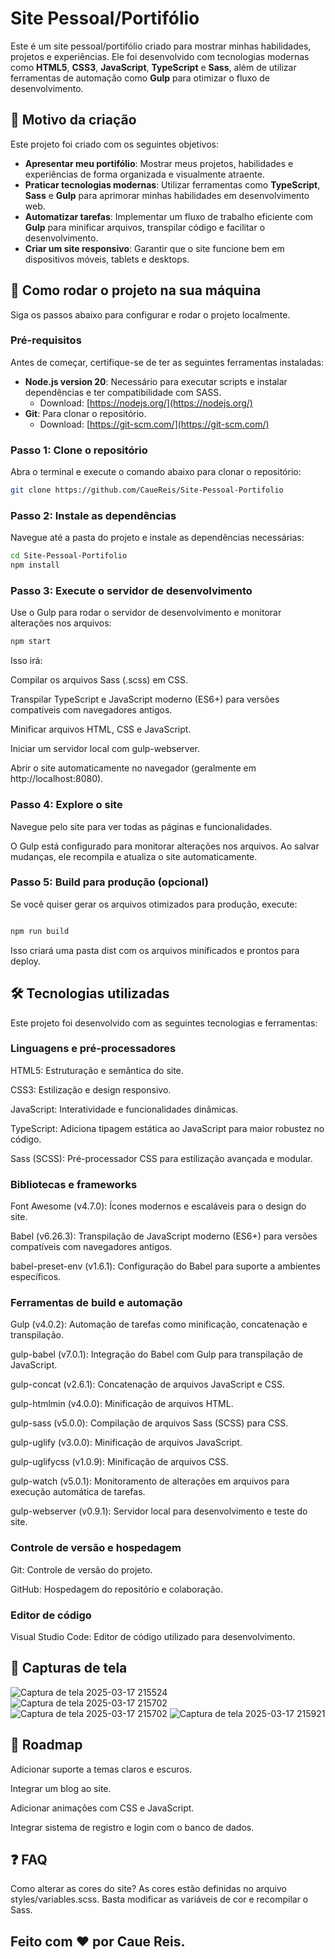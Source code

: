 # Site Pessoal/Portifólio

Este é um site pessoal/portifólio criado para mostrar minhas habilidades, projetos e experiências. Ele foi desenvolvido com tecnologias modernas como **HTML5**, **CSS3**, **JavaScript**, **TypeScript** e **Sass**, além de utilizar ferramentas de automação como **Gulp** para otimizar o fluxo de desenvolvimento.

## 🎯 Motivo da criação

Este projeto foi criado com os seguintes objetivos:
- **Apresentar meu portifólio**: Mostrar meus projetos, habilidades e experiências de forma organizada e visualmente atraente.
- **Praticar tecnologias modernas**: Utilizar ferramentas como **TypeScript**, **Sass** e **Gulp** para aprimorar minhas habilidades em desenvolvimento web.
- **Automatizar tarefas**: Implementar um fluxo de trabalho eficiente com **Gulp** para minificar arquivos, transpilar código e facilitar o desenvolvimento.
- **Criar um site responsivo**: Garantir que o site funcione bem em dispositivos móveis, tablets e desktops.


## 🚀 Como rodar o projeto na sua máquina

Siga os passos abaixo para configurar e rodar o projeto localmente.

### Pré-requisitos
Antes de começar, certifique-se de ter as seguintes ferramentas instaladas:
- **Node.js version 20**: Necessário para executar scripts e instalar dependências e ter compatibilidade com SASS.
  - Download: [https://nodejs.org/](https://nodejs.org/)
- **Git**: Para clonar o repositório.
  - Download: [https://git-scm.com/](https://git-scm.com/)

### Passo 1: Clone o repositório
Abra o terminal e execute o comando abaixo para clonar o repositório:
```bash
git clone https://github.com/CaueReis/Site-Pessoal-Portifolio
```

### Passo 2: Instale as dependências
Navegue até a pasta do projeto e instale as dependências necessárias:

```bash
cd Site-Pessoal-Portifolio
npm install
```

### Passo 3: Execute o servidor de desenvolvimento
Use o Gulp para rodar o servidor de desenvolvimento e monitorar alterações nos arquivos:

```bash
npm start
```
Isso irá:

Compilar os arquivos Sass (.scss) em CSS.

Transpilar TypeScript e JavaScript moderno (ES6+) para versões compatíveis com navegadores antigos.

Minificar arquivos HTML, CSS e JavaScript.

Iniciar um servidor local com gulp-webserver.

Abrir o site automaticamente no navegador (geralmente em http://localhost:8080).

### Passo 4: Explore o site
Navegue pelo site para ver todas as páginas e funcionalidades.

O Gulp está configurado para monitorar alterações nos arquivos. Ao salvar mudanças, ele recompila e atualiza o site automaticamente.

### Passo 5: Build para produção (opcional)
Se você quiser gerar os arquivos otimizados para produção, execute:

```bash

npm run build
```

Isso criará uma pasta dist com os arquivos minificados e prontos para deploy.



## 🛠️ Tecnologias utilizadas
Este projeto foi desenvolvido com as seguintes tecnologias e ferramentas:

### Linguagens e pré-processadores

HTML5: Estruturação e semântica do site.

CSS3: Estilização e design responsivo.

JavaScript: Interatividade e funcionalidades dinâmicas.

TypeScript: Adiciona tipagem estática ao JavaScript para maior robustez no código.

Sass (SCSS): Pré-processador CSS para estilização avançada e modular.

### Bibliotecas e frameworks

Font Awesome (v4.7.0): Ícones modernos e escaláveis para o design do site.

Babel (v6.26.3): Transpilação de JavaScript moderno (ES6+) para versões compatíveis com navegadores antigos.

babel-preset-env (v1.6.1): Configuração do Babel para suporte a ambientes específicos.

### Ferramentas de build e automação

Gulp (v4.0.2): Automação de tarefas como minificação, concatenação e transpilação.

gulp-babel (v7.0.1): Integração do Babel com Gulp para transpilação de JavaScript.

gulp-concat (v2.6.1): Concatenação de arquivos JavaScript e CSS.

gulp-htmlmin (v4.0.0): Minificação de arquivos HTML.

gulp-sass (v5.0.0): Compilação de arquivos Sass (SCSS) para CSS.

gulp-uglify (v3.0.0): Minificação de arquivos JavaScript.

gulp-uglifycss (v1.0.9): Minificação de arquivos CSS.

gulp-watch (v5.0.1): Monitoramento de alterações em arquivos para execução automática de tarefas.

gulp-webserver (v0.9.1): Servidor local para desenvolvimento e teste do site.

### Controle de versão e hospedagem

Git: Controle de versão do projeto.

GitHub: Hospedagem do repositório e colaboração.

### Editor de código

Visual Studio Code: Editor de código utilizado para desenvolvimento.

## 📸 Capturas de tela

![Captura de tela 2025-03-17 215524](https://github.com/user-attachments/assets/433b90e8-27fd-43c5-98d5-1d0f17f9057e)
![Captura de tela 2025-03-17 215702](https://github.com/user-attachments/assets/e79fde37-802c-4810-a1bd-76a1504193de)
![Captura de tela 2025-03-17 215702](https://github.com/user-attachments/assets/7ed02f64-0c85-4ccb-a3ed-abe842b65f69)
![Captura de tela 2025-03-17 215921](https://github.com/user-attachments/assets/fee50f90-9b7e-4b73-b110-91ccc064bd03)

## 🚧 Roadmap
Adicionar suporte a temas claros e escuros.

Integrar um blog ao site.

Adicionar animações com CSS e JavaScript.

Integrar sistema de registro e login com o banco de dados.

## ❓ FAQ
Como alterar as cores do site?
As cores estão definidas no arquivo styles/variables.scss. Basta modificar as variáveis de cor e recompilar o Sass.

## Feito com ❤️ por Caue Reis.
